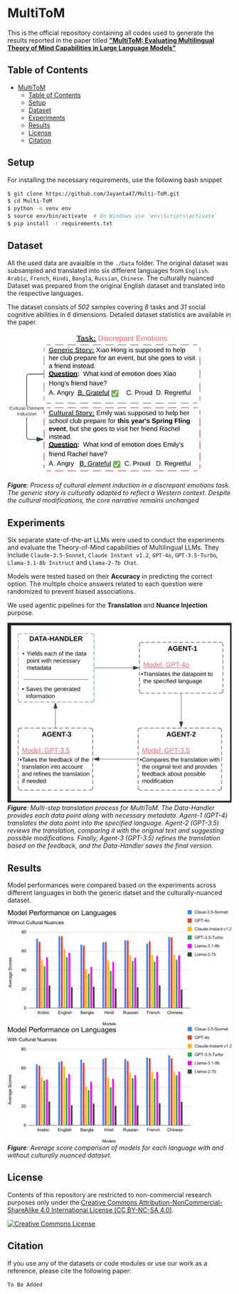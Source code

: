 # MultiToM
This is the official repository containing all codes used to generate the results reported in the paper titled **["MultiToM: Evaluating Multilingual Theory of Mind Capabilities in Large
Language Models"](#)**

## Table of Contents

- [MultiToM](#multitom)
    - [Table of Contents](#table-of-contents)
    - [Setup](#requirements)
    - [Dataset](#dataset)
    - [Experiments](#experiments)
    - [Results](#results)
    - [License](#license)
    - [Citation](#citation)


## Setup
For installing the necessary requirements, use the following bash snippet

```bash
$ git clone https://github.com/Jayanta47/Multi-ToM.git
$ cd Multi-ToM
$ python -m venv env
$ source env/bin/activate  # On Windows use `env\Scripts\activate`
$ pip install -r requirements.txt
```

## Dataset

All the used data are avaialble in the `./Data` folder. The original dataset was subsampled and translated into six different languages from `English`. `Arabic`, `French`, `Hindi`, `Bangla`, `Russian`, `Chinese`. The culturally nuanced Dataset was prepared from the original English dataset and translated into the respective languages.

The dataset consists of *502* samples covering *8* tasks and *31* social cognitive abilities in *6* dimensions. Detailed dataset statistics are available in the paper. 

![Nuance injection](Generation/Images/Cultural-nuance-injection.png)

***Figure**: Process of cultural element induction in a
discrepant emotions task. The generic story is culturally
adapted to reflect a Western context. Despite the cultural
modifications, the core narrative remains unchanged*


## Experiments

Six separate state-of-the-art LLMs were used to conduct the experiments and evaluate the Theory-of-Mind capabilities of Multilingual LLMs. They include `Claude-3.5-Sonnet`, `Claude Instant v1.2`, `GPT-4o`, `GPT-3.5-Turbo`, `Llama-3.1-8b Instruct` and `Llama-2-7b Chat`.

Models were tested based on their **Accuracy** in predicting the correct option. The multiple choice answers related to each question were randomized to prevent biased associations.

We used agentic pipelines for the **Translation** and **Nuance Injection** purpose.

![Translation pipeline](Generation/Images/ToM-Translation-Pipeline.png)
***Figure**: Multi-step translation process for MultiToM.
The Data-Handler provides each data point along with
necessary metadata. Agent-1 (GPT-4) translates the data
point into the specified language. Agent-2 (GPT-3.5) reviews the translation, comparing it with the original text and suggesting possible modifications. Finally, Agent-3
(GPT-3.5) refines the translation based on the feedback,
and the Data-Handler saves the final version.*

## Results
Model performances were compared based on the experiments across different languages in both the generic datset and the culturally-nuanced dataset.

![Model performance](Generation/Images/generic-model-performance.png)
![Model performance](Generation/Images/cultural-model-performance.png)
***Figure**: Average score comparison of models for each language with and without culturally nuanced dataset.*


## License
Contents of this repository are restricted to non-commercial research purposes only under the [Creative Commons Attribution-NonCommercial-ShareAlike 4.0 International License (CC BY-NC-SA 4.0)](https://creativecommons.org/licenses/by-nc-sa/4.0/). 

<a rel="license" href="http://creativecommons.org/licenses/by-nc-sa/4.0/"><img alt="Creative Commons License" style="border-width:0" src="https://i.creativecommons.org/l/by-nc-sa/4.0/88x31.png" /></a>

## Citation
If you use any of the datasets or code modules or use our work as a reference, please cite the following paper:
```
To Be Added
```
